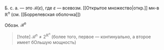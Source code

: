 Б. с. а. — это $\mathcal{B}(\varepsilon)$, где $\varepsilon$ — всевозм. [[Открытое множество|откр.]] мн-в $\mathbb{R}^{n}$ (см. [[Боррелевская оболочка]])

Обозн. $\mathcal{B}^{n}$

>[!note] $\mathcal{B}^{n}\neq 2^{\mathbb{R}^{n}}$ (более того, первое — континуально, а второе имеет бОльшую мощность)

